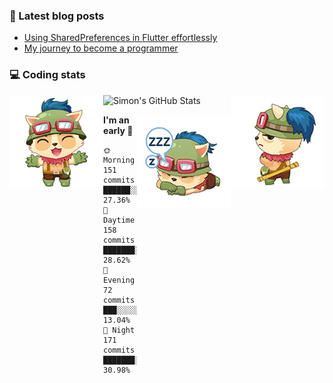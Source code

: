 ### 📘 Latest blog posts

<!-- BLOG-POST-LIST:START -->
- [Using SharedPreferences in Flutter effortlessly](http://blog.codingteemo.me/2020/07/15/Using-SharedPreferences-in-Flutter-effortlessly/)
- [My journey to become a programmer](http://blog.codingteemo.me/2018/07/14/My-journey-to-become-a-programmer/)
<!-- BLOG-POST-LIST:END -->

### 💻 Coding stats
<img align="right" src="https://raw.githubusercontent.com/simonpham/simonpham/master/assets/images/6kiur.gif" >


<img align="left" src="https://raw.githubusercontent.com/simonpham/simonpham/master/assets/images/5kiur.gif" >

![Simon's GitHub Stats](https://github-readme-stats-obu2qdcs2.vercel.app/api?username=simonpham)

<img align="right" src="https://raw.githubusercontent.com/simonpham/simonpham/master/assets/images/4kiur.gif" >

<!--START_SECTION:waka-->
**I'm an early 🐤** 

```text
🌞 Morning    151 commits    ██████░░░░░░░░░░░░░░░░░░░   27.36% 
🌆 Daytime    158 commits    ███████░░░░░░░░░░░░░░░░░░   28.62% 
🌃 Evening    72 commits     ███░░░░░░░░░░░░░░░░░░░░░░   13.04% 
🌙 Night      171 commits    ███████░░░░░░░░░░░░░░░░░░   30.98%

```



<!--END_SECTION:waka-->
